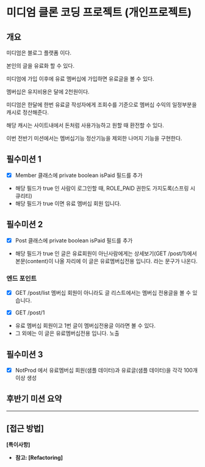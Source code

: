 # 미디엄 클론 코딩 프로젝트 (개인프로젝트)

## 개요
미디엄은 블로그 플랫폼 이다.

본인의 글을 유료화 할 수 있다.

미디엄에 가입 이후에 유료 멤버십에 가입하면 유료글을 볼 수 있다.

멤버십은 유지비용은 달에 2천원이다.

미디엄은 한달에 한번 유료글 작성자에게 조회수를 기준으로 멤버십 수익의 일정부분을 캐시로 정산해준다.

해당 캐시는 사이트내에서 돈처럼 사용가능하고 원할 때 환전할 수 있다.

이번 전반기 미션에서는 멤버십기능 정산기능을 제외한 나머지 기능을 구현한다.

## 필수미션 1 
- [x] Member 클래스에 private boolean isPaid 필드를 추가
- 해당 필드가 true 인 사람이 로그인할 때, ROLE_PAID 권한도 가지도록(스프링 시큐리티)
- 해당 필드가 true 이면 유료 멤버십 회원 입니다.

## 필수미션 2
- [x] Post 클래스에 private boolean isPaid 필드를 추가
- 해당 필드가 true 인 글은 유료회원이 아닌사람에게는 상세보기(GET /post/1)에서 본문(content)이 나올 자리에 이 글은 유료멤버십전용 입니다. 라는 문구가 나온다.

### 엔드 포인트
- [x] GET /post/list
멤버십 회원이 아니라도 글 리스트에서는 멤버십 전용글을 볼 수 있습니다.

- [x] GET /post/1
- 유료 멤버십 회원이고 1번 글이 멤버십전용글 이라면 볼 수 있다.
- 그 외에는 이 글은 유료멤버십전용 입니다. 노출

## 필수미션 3 
- [x] NotProd 에서 유료멤버십 회원(샘플 데이터)과 유료글(샘플 데이터)을 각각 100개 이상 생성

## 후반기 미션 요약

---

**[접근 방법]**
- 

**[특이사항]**

- 
    **참고: [Refactoring]**
    
